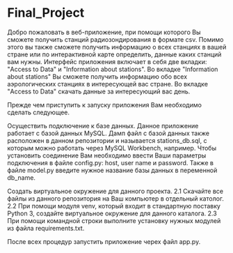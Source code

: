 # Final_Project
Добро пожаловать в веб-приложение, при помощи которого Вы сможете получить станций радиозондирования в формате csv. Помимо этого вы также сможете получить информацию о всех станциях в вашей стране или по интерактивной карте определить, данные каких станций вам нужны. Интерфейс приложения включает в себя две вкладки: "Access to Data" и "Information about stations". Во вкладке "Information about stations" Вы сможете получить информацию обо всех аэрологических станциях в интересующей вас стране. Во вкладке "Access to Data" скачать данные за интересующий вас день.

Прежде чем приступить к запуску приложения Вам необходимо сделать следующее.

Осуществить подключение к базе данных. Данное приложение работает с базой данных MySQL. Дамп файл с базой данных также расположен в данном репозитории и называется stations_db.sql, с которым можно работать через MySQL Workbench, например. Чтобы установить соединение Вам необходимо ввести Ваши параметры подключения в файле config.py: host, user name и password. Также в файле model.py введите нужное название базы данных в переменной db_name.

Создать виртуальное окружение для данного проекта. 2.1 Скачайте все файлы из данного репозитория на Ваш компьютер в отдельный католог. 2.2 При помощи модуля venv, который входит в стандартную поставку Python 3, создайте виртуальное окружение для данного каталога. 2.3 При помощи командной строки выполните установку нужных модулей из файла requirements.txt.

После всех процедур запустить приложение черех файл app.py.
